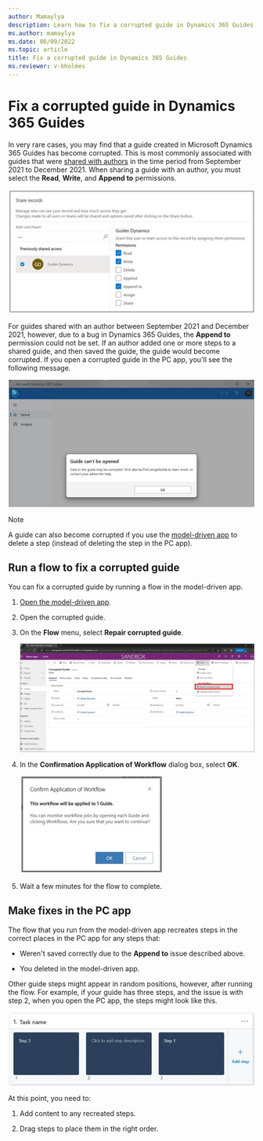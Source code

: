 ```yaml
---
author: Mamaylya
description: Learn how to fix a corrupted guide in Dynamics 365 Guides
ms.author: mamaylya
ms.date: 06/09/2022
ms.topic: article
title: Fix a corrupted guide in Dynamics 365 Guides
ms.reviewer: v-bholmes
---
```


# Fix a corrupted guide in Dynamics 365 Guides

In very rare cases, you may find that a guide created in Microsoft Dynamics 365 Guides has become corrupted. This is most commonly associated with guides that were [shared with authors](admin-share-guide.md) in the time period from September 2021 to December 2021. When sharing a guide with an author, you must select the **Read**, **Write**, and **Append to** permissions. 

![Screenshot of Share records dialog box with privileges selected.](media/corrupted-guide-share-records.jpg "Screenshot of Share records dialog box with privileges selected")

For guides shared with an author between September 2021 and December 2021, however, due to a bug in Dynamics 365 Guides, the **Append to** permission could not be set. If an author added one or more steps to a shared guide, and then saved the guide, the guide would become corrupted. If you open a corrupted guide in the PC app, you'll see the following message. 

![Screenshot of message that appears when a guide is corrupted.](media/corrupted-guide-message.jpg "Screenshot of message that appears when a guide is corrupted")

> [!NOTE]
> A guide can also become corrupted if you use the [model-driven app](open-model-driven-app.md) to delete a step (instead of deleting the step in the PC app). 

## Run a flow to fix a corrupted guide

You can fix a corrupted guide by running a flow in the model-driven app. 

1. [Open the model-driven app](open-model-driven-app.md).

2. Open the corrupted guide. 

3. On the **Flow** menu, select **Repair corrupted guide**.

    ![Screenshot of Repair corrupted guide flow command.](media/repair-corrupted-guide-flow.jpg "Screenshot of Repair corrupted guide flow command")

4. In the **Confirmation Application of Workflow** dialog box, select **OK**.
    
    ![Screenshot of Workflow confirmation dialog box.](media/workflow-confirmation.jpg "Screenshot of Workflow confirmation dialog box")
    
5. Wait a few minutes for the flow to complete.

## Make fixes in the PC app

The flow that you run from the model-driven app recreates steps in the correct places in the PC app for any steps that:

- Weren't saved correctly due to the **Append to** issue described above.

- You deleted in the model-driven app.

Other guide steps might appear in random positions, however, after running the flow. For example, if your guide has three steps, and the issue is with step 2, when you open the PC app, the steps might look like this. 

![Screenshot of steps in the PC app after running the flow.](media/corrupted-guide-pc-app-steps.jpg "Screenshot of steps in the PC app after running the flow")

At this point, you need to:

1. Add content to any recreated steps.

2. Drag steps to place them in the right order.
